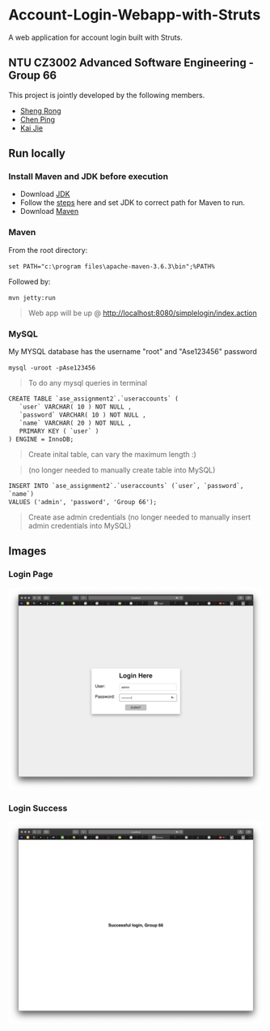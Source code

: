 # Account-Login-Webapp-with-Struts
A web application for account login built with Struts.

## NTU CZ3002 Advanced Software Engineering - Group 66
This project is jointly developed by the following members.
* [Sheng Rong](https://github.com/TanShengRong)
* [Chen Ping](https://github.com/c-ping)
* [Kai Jie](https://github.com/Teo-KJ)

## Run locally

### Install Maven and JDK before execution
* Download [JDK](https://www.oracle.com/java/technologies/javase-jdk15-downloads.html)
* Follow the [steps](https://stackoverflow.com/questions/2619584/how-to-set-java-home-on-windows-7) here and set JDK to correct path for Maven to run.
* Download [Maven](https://apachemirror.sg.wuchna.com/maven/maven-3/3.6.3/binaries/apache-maven-3.6.3-bin.tar.gz)

### Maven
From the root directory:

`set PATH="c:\program files\apache-maven-3.6.3\bin";%PATH%`

Followed by:

`mvn jetty:run`

> Web app will be up @ [http://localhost:8080/simplelogin/index.action](http://localhost:8080/simplelogin/index.action)

### MySQL

My MYSQL database has the username "root" and "Ase123456" password

`mysql -uroot -pAse123456`

> To do any mysql queries in terminal

```mysql
CREATE TABLE `ase_assignment2`.`useraccounts` (
   `user` VARCHAR( 10 ) NOT NULL ,
   `password` VARCHAR( 10 ) NOT NULL ,
   `name` VARCHAR( 20 ) NOT NULL ,
   PRIMARY KEY ( `user` )
) ENGINE = InnoDB;
```

> Create inital table, can vary the maximum length :)

> (no longer needed to manually create table into MySQL)

```mysql
INSERT INTO `ase_assignment2`.`useraccounts` (`user`, `password`, `name`)
VALUES ('admin', 'password', 'Group 66');
```

> Create ase admin credentials (no longer needed to manually insert admin credentials into MySQL)

## Images

### Login Page

![login](./assets/login.png)

### Login Success

![login_success](./assets/success.png)
